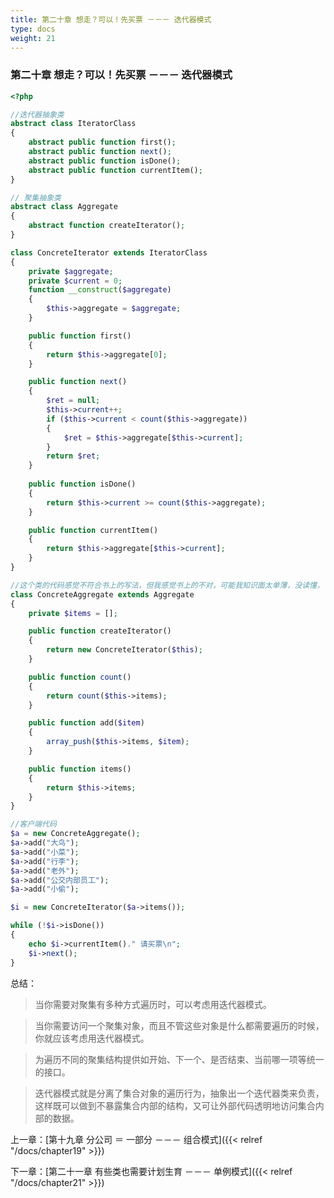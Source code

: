 ```yaml
---
title: 第二十章 想走？可以！先买票 －－－ 迭代器模式
type: docs
weight: 21
---
```


### 第二十章 想走？可以！先买票 －－－ 迭代器模式

```php
<?php 

//迭代器抽象类
abstract class IteratorClass
{
    abstract public function first();
    abstract public function next();
    abstract public function isDone();
    abstract public function currentItem();
}

// 聚集抽象类
abstract class Aggregate
{
    abstract function createIterator();
}

class ConcreteIterator extends IteratorClass
{
    private $aggregate;
    private $current = 0;
    function __construct($aggregate)
    {
        $this->aggregate = $aggregate;
    }

    public function first()
    {
        return $this->aggregate[0];
    }

    public function next()
    {
        $ret = null;
        $this->current++;
        if ($this->current < count($this->aggregate))
        {
            $ret = $this->aggregate[$this->current];
        }
        return $ret;
    }
    
    public function isDone()
    {
        return $this->current >= count($this->aggregate);
    }

    public function currentItem()
    {
        return $this->aggregate[$this->current];
    }
}

//这个类的代码感觉不符合书上的写法，但我感觉书上的不对，可能我知识面太单薄，没读懂，可自行参阅原著😊。
class ConcreteAggregate extends Aggregate
{
    private $items = [];

    public function createIterator()
    {
        return new ConcreteIterator($this);
    }

    public function count()
    {
        return count($this->items);
    }

    public function add($item)
    {
        array_push($this->items, $item);
    }

    public function items()
    {
        return $this->items;
    }
}

//客户端代码
$a = new ConcreteAggregate();
$a->add("大鸟");
$a->add("小菜");
$a->add("行李");
$a->add("老外");
$a->add("公交内部员工");
$a->add("小偷");

$i = new ConcreteIterator($a->items());

while (!$i->isDone()) 
{
    echo $i->currentItem()." 请买票\n";
    $i->next();
}
```

总结：

> 当你需要对聚集有多种方式遍历时，可以考虑用迭代器模式。

> 当你需要访问一个聚集对象，而且不管这些对象是什么都需要遍历的时候，你就应该考虑用迭代器模式。

> 为遍历不同的聚集结构提供如开始、下一个、是否结束、当前哪一项等统一的接口。

> 迭代器模式就是分离了集合对象的遍历行为，抽象出一个迭代器类来负责，这样既可以做到不暴露集合内部的结构，又可让外部代码透明地访问集合内部的数据。


上一章：[第十九章 分公司 ＝ 一部分  －－－ 组合模式]({{< relref "/docs/chapter19" >}})

下一章：[第二十一章 有些类也需要计划生育 －－－ 单例模式]({{< relref "/docs/chapter21" >}}) 
